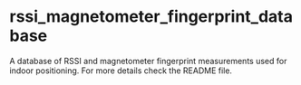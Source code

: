 # rssi_magnetometer_fingerprint_database
A database of RSSI and magnetometer fingerprint measurements used for indoor positioning. For more details check the README file.
